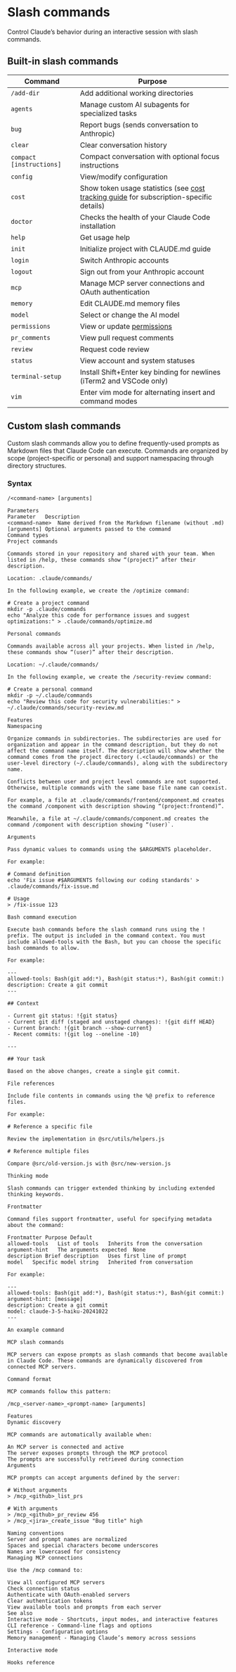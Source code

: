 # Slash commands

Control Claude’s behavior during an interactive session with slash commands.

## Built-in slash commands

| Command | Purpose |
| --- | --- |
| `/add-dir` | Add additional working directories |
| `agents` | Manage custom AI subagents for specialized tasks |
| `bug` | Report bugs (sends conversation to Anthropic) |
| `clear` | Clear conversation history |
| `compact [instructions]` | Compact conversation with optional focus instructions |
| `config` | View/modify configuration |
| `cost` | Show token usage statistics (see [cost tracking guide](/en/docs/claude-code/costs#using-the-cost-command) for subscription-specific details) |
| `doctor` | Checks the health of your Claude Code installation |
| `help` | Get usage help |
| `init` | Initialize project with CLAUDE.md guide |
| `login` | Switch Anthropic accounts |
| `logout` | Sign out from your Anthropic account |
| `mcp` | Manage MCP server connections and OAuth authentication |
| `memory` | Edit CLAUDE.md memory files |
| `model` | Select or change the AI model |
| `permissions` | View or update [permissions](/en/docs/claude-code/iam#configuring-permissions) |
| `pr_comments` | View pull request comments |
| `review` | Request code review |
| `status` | View account and system statuses |
| `terminal-setup` | Install Shift+Enter key binding for newlines (iTerm2 and VSCode only) |
| `vim` | Enter vim mode for alternating insert and command modes |

## Custom slash commands

Custom slash commands allow you to define frequently-used prompts as Markdown files that Claude Code can execute. Commands are organized by scope (project-specific or personal) and support namespacing through directory structures.

### Syntax

```plaintext
/<command-name> [arguments]

Parameters
Parameter	Description
<command-name>	Name derived from the Markdown filename (without .md)
[arguments]	Optional arguments passed to the command
Command types
Project commands

Commands stored in your repository and shared with your team. When listed in /help, these commands show “(project)” after their description.

Location: .claude/commands/

In the following example, we create the /optimize command:

# Create a project command
mkdir -p .claude/commands
echo "Analyze this code for performance issues and suggest optimizations:" > .claude/commands/optimize.md

Personal commands

Commands available across all your projects. When listed in /help, these commands show “(user)” after their description.

Location: ~/.claude/commands/

In the following example, we create the /security-review command:

# Create a personal command
mkdir -p ~/.claude/commands
echo "Review this code for security vulnerabilities:" > ~/.claude/commands/security-review.md

Features
Namespacing

Organize commands in subdirectories. The subdirectories are used for organization and appear in the command description, but they do not affect the command name itself. The description will show whether the command comes from the project directory (.<claude/commands) or the user-level directory (~/.claude/commands), along with the subdirectory name.

Conflicts between user and project level commands are not supported. Otherwise, multiple commands with the same base file name can coexist.

For example, a file at .claude/commands/frontend/component.md creates the command /component with description showing “(project:frontend)”.

Meanwhile, a file at ~/.claude/commands/component.md creates the command /component with description showing “(user)`.

Arguments

Pass dynamic values to commands using the $ARGUMENTS placeholder.

For example:

# Command definition
echo 'Fix issue #$ARGUMENTS following our coding standards' > .claude/commands/fix-issue.md

# Usage
> /fix-issue 123

Bash command execution

Execute bash commands before the slash command runs using the ! prefix. The output is included in the command context. You must include allowed-tools with the Bash, but you can choose the specific bash commands to allow.

For example:

---
allowed-tools: Bash(git add:*), Bash(git status:*), Bash(git commit:)
description: Create a git commit
---

## Context

- Current git status: !{git status}
- Current git diff (staged and unstaged changes): !{git diff HEAD}
- Current branch: !{git branch --show-current}
- Recent commits: !{git log --oneline -10}

---

## Your task

Based on the above changes, create a single git commit.

File references

Include file contents in commands using the %@ prefix to reference files.

For example:

# Reference a specific file

Review the implementation in @src/utils/helpers.js

# Reference multiple files

Compare @src/old-version.js with @src/new-version.js

Thinking mode

Slash commands can trigger extended thinking by including extended thinking keywords.

Frontmatter

Command files support frontmatter, useful for specifying metadata about the command:

Frontmatter	Purpose	Default
allowed-tools	List of tools	Inherits from the conversation
argument-hint	The arguments expected	None
description	Brief description	Uses first line of prompt
model	Specific model string	Inherited from conversation

For example:

---
allowed-tools: Bash(git add:*), Bash(git status:*), Bash(git commit:)
argument-hint: [message]
description: Create a git commit
model: claude-3-5-haiku-20241022
---

An example command

MCP slash commands

MCP servers can expose prompts as slash commands that become available in Claude Code. These commands are dynamically discovered from connected MCP servers.

Command format

MCP commands follow this pattern:

/mcp_<server-name>_<prompt-name> [arguments]

Features
Dynamic discovery

MCP commands are automatically available when:

An MCP server is connected and active
The server exposes prompts through the MCP protocol
The prompts are successfully retrieved during connection
Arguments

MCP prompts can accept arguments defined by the server:

# Without arguments
> /mcp_<github>_list_prs 

# With arguments
> /mcp_<github>_pr_review 456 
> /mcp_<jira>_create_issue "Bug title" high 

Naming conventions
Server and prompt names are normalized
Spaces and special characters become underscores
Names are lowercased for consistency
Managing MCP connections

Use the /mcp command to:

View all configured MCP servers
Check connection status
Authenticate with OAuth-enabled servers
Clear authentication tokens
View available tools and prompts from each server
See also
Interactive mode - Shortcuts, input modes, and interactive features
CLI reference - Command-line flags and options
Settings - Configuration options
Memory management - Managing Claude’s memory across sessions

Interactive mode

Hooks reference